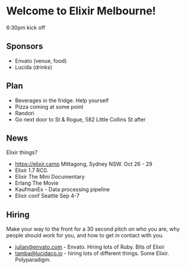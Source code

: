 # Welcome to Elixir Melbourne!
6:30pm kick off

## Sponsors
- Envato (venue, food)
- Lucida (drinks)

## Plan
- Beverages in the fridge. Help yourself
- Pizza coming at some point
- Randori
- Go next door to St & Rogue, 582 Little Collins St after

## News
Elixir things?
- https://elixir.camp Mittagong, Sydney NSW. Oct 26 - 29
- Elixir 1.7 RC0.
- Elixir The Mini Documentary
- Erlang The Movie
- KaufmanEx - Data processing pipeline
- Elixir conf Seattle Sep 4-7

## Hiring
Make your way to the front for a 30 second pitch on who you are, why people
should work for you, and how to get in contact with you.
- julian@envato.com - Envato. Hiring lots of Ruby. Bits of Elixir
- tamba@lucidaco.io - hiring lots of different things. Some Elixir. Polyparadigm.
